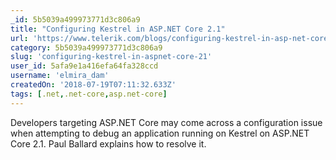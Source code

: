 ```yaml
---
_id: 5b5039a499973771d3c806a9
title: "Configuring Kestrel in ASP.NET Core 2.1"
url: 'https://www.telerik.com/blogs/configuring-kestrel-in-asp-net-core-2-1'
category: 5b5039a499973771d3c806a9
slug: 'configuring-kestrel-in-aspnet-core-21'
user_id: 5afa9e1a416efa64fa328ccd
username: 'elmira_dam'
createdOn: '2018-07-19T07:11:32.633Z'
tags: [.net,.net-core,asp.net-core]
---
```


Developers targeting ASP.NET Core may come across a configuration issue when attempting to debug an application running on Kestrel on ASP.NET Core 2.1. Paul Ballard explains how to resolve it.
